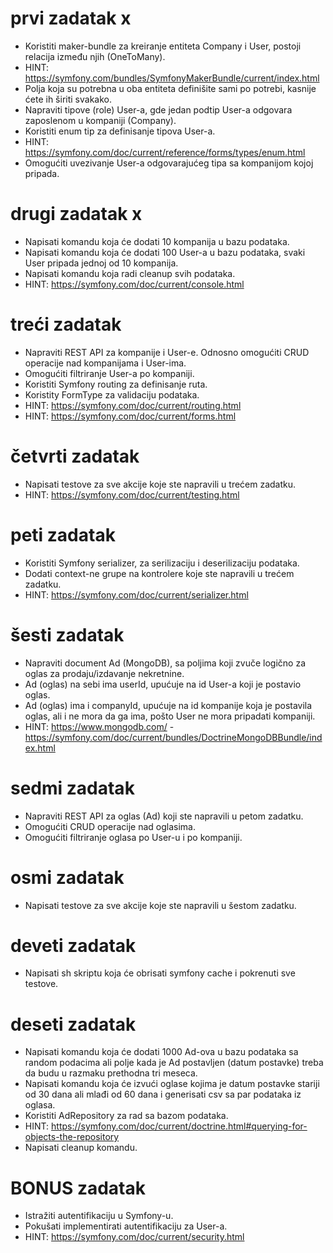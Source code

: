 # prvi zadatak x
- Koristiti maker-bundle za kreiranje entiteta Company i User, postoji relacija između njih (OneToMany). 
- HINT: https://symfony.com/bundles/SymfonyMakerBundle/current/index.html
- Polja koja su potrebna u oba entiteta definišite sami po potrebi, kasnije ćete ih širiti svakako.
- Napraviti tipove (role) User-a, gde jedan podtip User-a odgovara zaposlenom u kompaniji (Company).
- Koristiti enum tip za definisanje tipova User-a.
- HINT: https://symfony.com/doc/current/reference/forms/types/enum.html
- Omogućiti uvezivanje User-a odgovarajućeg tipa sa kompanijom kojoj pripada.

# drugi zadatak x
- Napisati komandu koja će dodati 10 kompanija u bazu podataka.
- Napisati komandu koja će dodati 100 User-a u bazu podataka, svaki User pripada jednoj od 10 kompanija.
- Napisati komandu koja radi cleanup svih podataka.
- HINT: https://symfony.com/doc/current/console.html

# treći zadatak
- Napraviti REST API za kompanije i User-e. Odnosno omogućiti CRUD operacije nad kompanijama i User-ima.
- Omogućiti filtriranje User-a po kompaniji.
- Koristiti Symfony routing za definisanje ruta.
- Koristity FormType za validaciju podataka.
- HINT: https://symfony.com/doc/current/routing.html
- HINT: https://symfony.com/doc/current/forms.html

# četvrti zadatak
- Napisati testove za sve akcije koje ste napravili u trećem zadatku.
- HINT: https://symfony.com/doc/current/testing.html

# peti zadatak
- Koristiti Symfony serializer, za serilizaciju i deserilizaciju podataka.
- Dodati context-ne grupe na kontrolere koje ste napravili u trećem zadatku.
- HINT: https://symfony.com/doc/current/serializer.html

# šesti zadatak
- Napraviti document Ad (MongoDB), sa poljima koji zvuče logično za oglas za prodaju/izdavanje nekretnine.
- Ad (oglas) na sebi ima userId, upućuje na id User-a koji je postavio oglas.
- Ad (oglas) ima i companyId, upućuje na id kompanije koja je postavila oglas, ali i ne mora da ga ima, pošto User ne mora pripadati kompaniji.
- HINT: https://www.mongodb.com/ - https://symfony.com/doc/current/bundles/DoctrineMongoDBBundle/index.html

# sedmi zadatak
- Napraviti REST API za oglas (Ad) koji ste napravili u petom zadatku.
- Omogućiti CRUD operacije nad oglasima.
- Omogućiti filtriranje oglasa po User-u i po kompaniji.

# osmi zadatak
- Napisati testove za sve akcije koje ste napravili u šestom zadatku.

# deveti zadatak
- Napisati sh skriptu koja će obrisati symfony cache i pokrenuti sve testove.

# deseti zadatak
- Napisati komandu koja će dodati 1000 Ad-ova u bazu podataka sa random podacima ali polje kada je Ad postavljen (datum postavke) treba da budu u razmaku prethodna tri meseca.
- Napisati komandu koja će izvući oglase kojima je datum postavke stariji od 30 dana ali mlađi od 60 dana i generisati csv sa par podataka iz oglasa.
- Koristiti AdRepository za rad sa bazom podataka.
- HINT: https://symfony.com/doc/current/doctrine.html#querying-for-objects-the-repository
- Napisati cleanup komandu.

# BONUS zadatak
- Istražiti autentifikaciju u Symfony-u.
- Pokušati implementirati autentifikaciju za User-a.
- HINT: https://symfony.com/doc/current/security.html